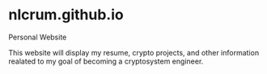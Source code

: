 # nlcrum.github.io
Personal Website

This website will display my resume, crypto projects, and other information realated to my goal of becoming a cryptosystem engineer.




